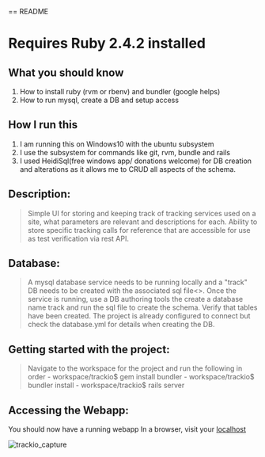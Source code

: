 == README
# Requires Ruby 2.4.2 installed

## What you should know
  1. How to install ruby (rvm or rbenv) and bundler (google helps)
  2. How to run mysql, create a DB and setup access
  

## How I run this
  1. I am running this on Windows10 with the ubuntu subsystem
  2. I use the subsystem for commands like git, rvm, bundle and rails
  3. I used HeidiSql(free windows app/ donations welcome) for DB creation 
  and alterations as it allows me to CRUD all aspects of the schema.

## Description:
  > Simple UI for storing and keeping track of tracking services used on a site, what parameters are 
  >  relevant and descriptions for each.
  > Ability to store specific tracking calls for reference that are accessible for use as test verification via rest API.

## Database:
  > A mysql database service needs to be running locally and a "track" DB needs to be created with the associated sql file<>.
  > Once the service is running, use a DB authoring tools the create a database name track and run the sql file to create the schema.
  > Verify that tables have been created.
  > The project is already configured to connect but check the database.yml for details when creating the DB.

## Getting started with the project:  
  > Navigate to the workspace for the project and run the following in order
    - workspace/trackio$ gem install bundler
    - workspace/trackio$ bundler install
    - workspace/trackio$ rails server
    
## Accessing the Webapp:
  You should now have a running webapp
  In a browser, visit your [localhost](http://localhost:3000)


![trackio_capture](https://user-images.githubusercontent.com/4805625/32510546-fd1ff266-c3be-11e7-9e90-c6689d1fbb24.PNG)
